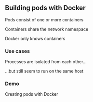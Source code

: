 ## Building pods with Docker

Pods consist of one or more containers

Containers share the network namespace

Docker only knows containers

### Use cases

Processes are isolated from each other...

...but still seem to run on the same host

### Demo

Creating pods with Docker [](https://github.com/nicholasdille/container-slides/blob/master/120_kubernetes/02_pods_with_docker/pod.demo)

